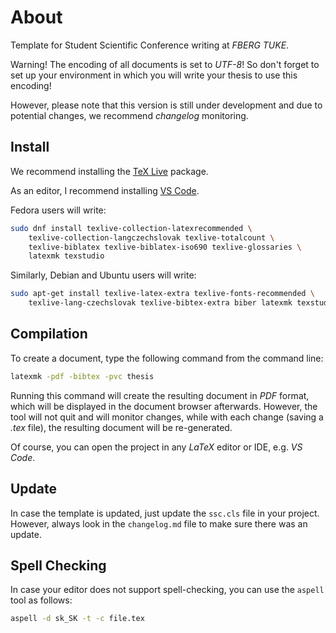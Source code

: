 # About

Template for Student Scientific Conference writing at _FBERG TUKE_. 

Warning! The encoding of all documents is set to _UTF-8_! So don't forget to set up your environment in which you will write your thesis to use this encoding!

However, please note that this version is still under development and due to potential changes, we recommend _changelog_ monitoring.

## Install

We recommend installing the [TeX Live](https://www.tug.org/texlive/) package.

As an editor, I recommend installing [VS Code](https://code.visualstudio.com).

Fedora users will write: 

```bash
sudo dnf install texlive-collection-latexrecommended \
    texlive-collection-langczechslovak texlive-totalcount \
    texlive-biblatex texlive-biblatex-iso690 texlive-glossaries \
    latexmk texstudio
```

Similarly, Debian and Ubuntu users will write:

```bash
sudo apt-get install texlive-latex-extra texlive-fonts-recommended \
    texlive-lang-czechslovak texlive-bibtex-extra biber latexmk texstudio
```

## Compilation

To create a document, type the following command from the command line:

```bash
latexmk -pdf -bibtex -pvc thesis
```

Running this command will create the resulting document in _PDF_ format, which will be displayed in the document browser afterwards. However, the tool will not quit and will monitor changes, while with each change (saving a _.tex_ file), the resulting document will be re-generated.

Of course, you can open the project in any _LaTeX_ editor or IDE, e.g. _VS Code_.


## Update

In case the template is updated, just update the `ssc.cls` file in your project. However, always look in the `changelog.md` file to make sure there was an update. 


## Spell Checking

In case your editor does not support spell-checking, you can use the `aspell` tool as follows: 

```bash
aspell -d sk_SK -t -c file.tex
```